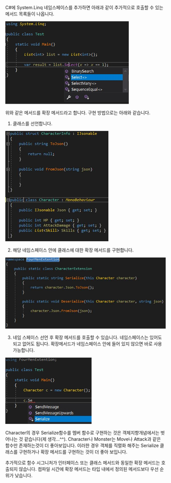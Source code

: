 
C#에 System.Linq 네임스페이스를 추가하면 아래과 같이 추가적으로 호출할 수 있는 메서드 목록들이 나옵니다.

![](images/02_extension_method/0.jpg)

위와 같은 메서드를 확장 메서드라고 합니다. 구현 방법으로는 아래와 같습니다.

1. 클래스를 선언합니다.

![](images/02_extension_method/1.JPG)

2. 해당 네임스페이스 안에 클래스에 대한 확장 메서드를 구현합니다.

![](images/02_extension_method/2.JPG)

3. 네임 스페이스 선언 후 확장 메서드를 호출할 수 있습니다. 네임스페이스는 있어도 되고 없어도 됩니다. 확장메서드가 네임스페이스 안에 들어 있지 않으면 바로 사용 가능합니다.

![](images/02_extension_method/3.jpg)

Character의 경우 Serialize함수를 멤버 함수로 구현하는 것은 객체지향개념에서는 벗어나는 것 같습니다(제 생각...^^). Character나 Monster는 Move나 Attack과 같은 함수만 존재하는것이 더 좋아보입니다. 이러한 경우 객체를 직렬화 해주는 Serialize 클래스를 구현하거나 확장 메서드를 구현하는 것이 더 좋아 보입니다.

추가적으로 함수 시그니처가 인터페이스 또는 클래스 메서드와 동일한 확장 메서드는 호출되지 않습니다. 컴파일 시간에 확장 메서드는 타입 내에서 정의된 메서드보다 우선 순위가 낮습니다.
